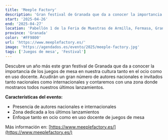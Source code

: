 ```yaml
---
title: 'Meeple Factory'
description: 'Gran festival de Granada que da a conocer la importancia de los juegos de mesa en nuestra cultura.'
start: '2025-04-26'
end: '2025-04-27'
location: 'Pabellón 1 de la Feria de Muestras de Armilla, Fermasa, Granada'
province: 'Granada'
color: '#FF9800'
url: 'https://www.meeplefactory.es/'
image: 'https://agendados.es/evento/2025/meeple-factory.jpg'
tags: ['Juegos de mesa', 'Festival']
---
```


Descubre un año más este gran festival de Granada que da a conocer la importancia de los juegos de mesa en nuestra cultura tanto en el ocio como en uso docente. Acudirán un gran número de autores nacionales e invitados tanto nacionales como internacionales y contaremos con una zona donde mostraros todos nuestros últimos lanzamientos.

**Características del evento:**
- Presencia de autores nacionales e internacionales
- Zona dedicada a los últimos lanzamientos
- Enfoque tanto en ocio como en uso docente de juegos de mesa

Más información en: [https://www.meeplefactory.es/](https://www.meeplefactory.es/)
